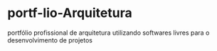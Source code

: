 # portf-lio-Arquitetura
portfólio profissional de arquitetura utilizando softwares livres para o desenvolvimento de projetos
